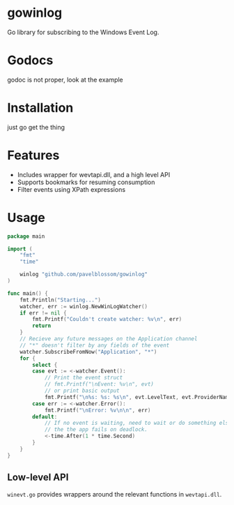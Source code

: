 # gowinlog
Go library for subscribing to the Windows Event Log.

Godocs
=======

godoc is not proper, look at the example

Installation
=======

just go get the thing

Features
========

- Includes wrapper for wevtapi.dll, and a high level API
- Supports bookmarks for resuming consumption
- Filter events using XPath expressions 

Usage
=======

``` Go
package main

import (
	"fmt"
	"time"

	winlog "github.com/pavelblossom/gowinlog"
)

func main() {
	fmt.Println("Starting...")
	watcher, err := winlog.NewWinLogWatcher()
	if err != nil {
		fmt.Printf("Couldn't create watcher: %v\n", err)
		return
	}
	// Recieve any future messages on the Application channel
	// "*" doesn't filter by any fields of the event
	watcher.SubscribeFromNow("Application", "*")
	for {
		select {
		case evt := <-watcher.Event():
			// Print the event struct
			// fmt.Printf("\nEvent: %v\n", evt)
			// or print basic output
			fmt.Printf("\n%s: %s: %s\n", evt.LevelText, evt.ProviderName, evt.Msg)
		case err := <-watcher.Error():
			fmt.Printf("\nError: %v\n\n", err)
		default:
			// If no event is waiting, need to wait or do something else, otherwise
			// the the app fails on deadlock.
			<-time.After(1 * time.Second)
		}
	}
}
```

Low-level API
------

`winevt.go` provides wrappers around the relevant functions in `wevtapi.dll`.
